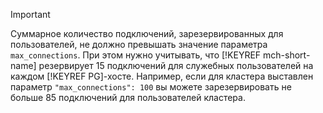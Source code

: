 > [!IMPORTANT]
> 
> Суммарное количество подключений, зарезервированных для пользователей, не должно превышать значение параметра `max_connections`. При этом нужно учитывать, что [!KEYREF mch-short-name] резервирует 15 подключений для служебных пользователей на каждом [!KEYREF PG]-хосте. Например, если для кластера выставлен параметр `"max_connections": 100` вы можете зарезервировать не больше 85 подключений для пользователей кластера.
